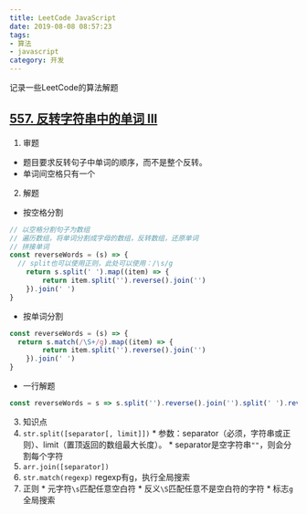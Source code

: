 ```yaml
---
title: LeetCode JavaScript
date: 2019-08-08 08:57:23
tags:
- 算法
- javascript
category: 开发
---
```


记录一些LeetCode的算法解题

<!-- more -->
## [557. 反转字符串中的单词 III](https://leetcode-cn.com/problems/reverse-words-in-a-string-iii/)
1. 审题
  * 题目要求反转句子中单词的顺序，而不是整个反转。
  * 单词间空格只有一个
2. 解题
  * 按空格分割
```javascript
// 以空格分割句子为数组
// 遍历数组，将单词分割成字母的数组，反转数组，还原单词
// 拼接单词
const reverseWords = (s) => {
  // split也可以使用正则，此处可以使用：/\s/g
    return s.split(' ').map((item) => {
        return item.split('').reverse().join('')
    }).join(' ')
}
```
  * 按单词分割
```javascript
const reverseWords = (s) => {
  return s.match(/\S+/g).map((item) => {
        return item.split('').reverse().join('')
    }).join(' ')
}
```

  * 一行解题
```javascript
const reverseWords = s => s.split('').reverse().join('').split(' ').reverse().join(' ')
```

3. 知识点
  1. `str.split([separator[, limit]])`
    * 参数：separator（必须，字符串或正则）、limit（置顶返回的数组最大长度）。
    * separator是空字符串`""`，则会分割每个字符
  2. `arr.join([separator])`
  3. `str.match(regexp)` regexp有g，执行全局搜索
  4. 正则
    * 元字符`\s`匹配任意空白符
    * 反义`\S`匹配任意不是空白符的字符
    * 标志`g`全局搜索